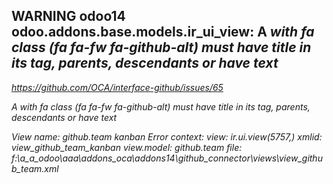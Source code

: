 ## WARNING odoo14 odoo.addons.base.models.ir_ui_view: A <i> with fa class (fa fa-fw fa-github-alt) must have title in its tag, parents, descendants or have text

https://github.com/OCA/interface-github/issues/65

A <i> with fa class (fa fa-fw fa-github-alt) must have title in its tag, parents, descendants or have text

View name: github.team kanban
Error context:
view: ir.ui.view(5757,)
xmlid: view_github_team_kanban
view.model: github.team
file: f:\a_a_odoo\aaa\addons_oca\addons14\github_connector\views\view_github_team.xml